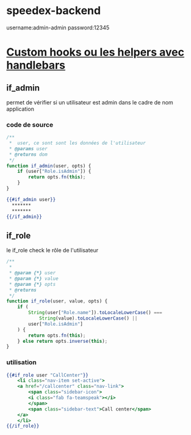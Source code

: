 # speedex-backend

username:admin-admin
password:12345

# [Custom hooks ou les helpers avec handlebars](https://handlebarsjs.com/guide/hooks.html#helpermissing)

## if_admin 

permet de vérifier si un utilisateur est admin dans le cadre de nom application
### code de source

```` js
/**
 *  user, ce sont sont les données de l'utilisateur
 * @params user
 * @returns dom 
 */
function if_admin(user, opts) {
	if (user["Role.isAdmin"]) {
		return opts.fn(this);
	}
}
````

```` hbs
{{#if_admin user}}
  *******
  *******
{{/if_admin}}
````

## if_role
le if_role check le rôle de l'utilisateur
```` js
/**
 * 
 * @param {*} user 
 * @param {*} value 
 * @param {*} opts 
 * @returns 
 */
function if_role(user, value, opts) {
	if (
		String(user["Role.name"]).toLocaleLowerCase() ===
			String(value).toLocaleLowerCase() ||
		user["Role.isAdmin"]
	) {
		return opts.fn(this);
	} else return opts.inverse(this);
}
````

### utilisation

````hbs
{{#if_role user "CallCenter"}}
    <li class="nav-item set-active">
    <a href="/callcenter" class="nav-link">
        <span class="sidebar-icon">
        <i class="fab fa-teamspeak"></i>
        </span>
        <span class="sidebar-text">Call center</span>
    </a>
    </li>
{{/if_role}}
````
